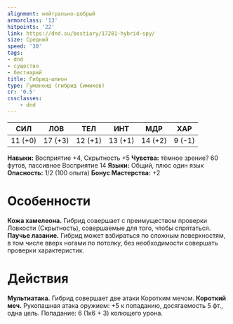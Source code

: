 ```yaml
---
alignment: нейтрально-добрый
armorclass: '13'
hitpoints: '22'
link: https://dnd.su/bestiary/17281-hybrid-spy/
size: Средний
speed: '30'
tags:
- dnd
- существо
- бестиарий
title: Гибрид-шпион
type: Гуманоид (гибрид Симиков)
cr: '0.5'
cssclasses:
    - dnd
---
```



| СИЛ | ЛОВ | ТЕЛ | ИНТ | МДР | ХАР |
|---|---|---|---|---|---|
| 11 (+0) | 17 (+3) | 12 (+1) | 13 (+1) | 14 (+2) | 9 (-1) |
**Навыки:** Восприятие +4, Скрытность +5
**Чувства:** тёмное зрение? 60 футов, пассивное Восприятие 14
**Языки:** Общий, плюс один язык
**Опасность:** 1/2 (100 опыта)
**Бонус Мастерства:** +2


# Особенности
**Кожа хамелеона.** Гибрид совершает с преимуществом проверки Ловкости (Скрытность), совершаемые для того, чтобы спрятаться.
**Паучье лазание.** Гибрид может взбираться по сложным поверхностям, в том числе вверх ногами по потолку, без необходимости совершать проверки характеристик.


# Действия
**Мультиатака.** Гибрид совершает две атаки Коротким мечом.
**Короткий меч.** Рукопашная атака оружием: +5 к попаданию, досягаемость 5 фт., одна цель. Попадание: 6 (1к6 + 3) колющего урона.